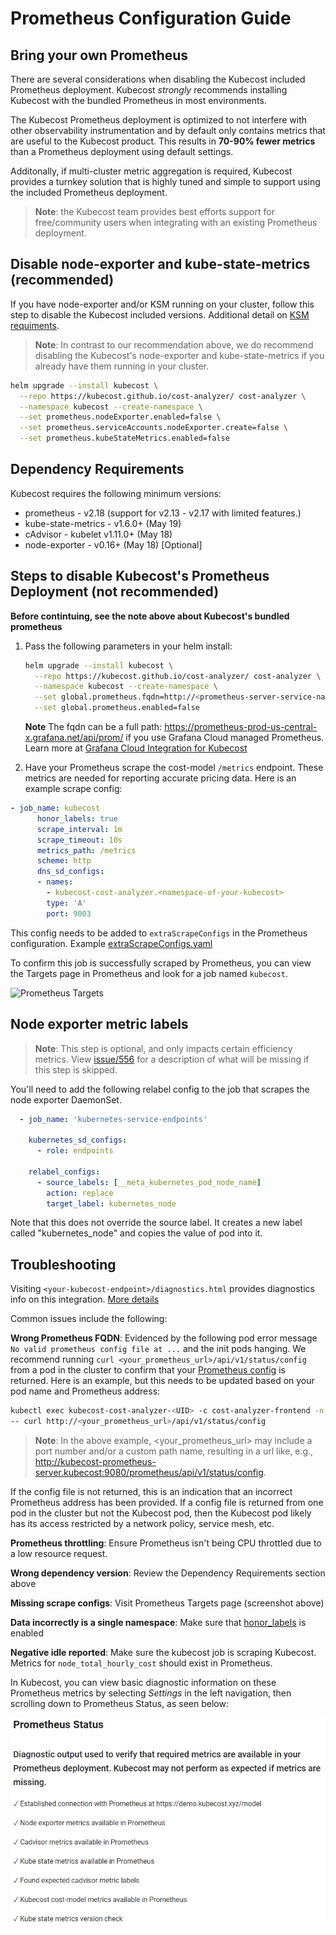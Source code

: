 Prometheus Configuration Guide
==============================

## Bring your own Prometheus

There are several considerations when disabling the Kubecost included Prometheus deployment. Kubecost _strongly_ recommends installing Kubecost with the bundled Prometheus in most environments.

The Kubecost Prometheus deployment is optimized to not interfere with other observability instrumentation and by default only contains metrics that are useful to the Kubecost product. This results in __70-90% fewer metrics__ than a Prometheus deployment using default settings.

Additonally, if multi-cluster metric aggregation is required, Kubecost provides a turnkey solution that is highly tuned and simple to support using the included Prometheus deployment.

> **Note**: the Kubecost team provides best efforts support for free/community users when integrating with an existing Prometheus deployment.

## Disable node-exporter and kube-state-metrics (recommended)

If you have node-exporter and/or KSM running on your cluster, follow this step to disable the Kubecost included versions. Additional detail on [KSM requiments](https://github.com/kubecost/docs/blob/main/ksm-metrics.md).

> **Note**: In contrast to our recommendation above, we do recommend disabling the Kubecost's node-exporter and kube-state-metrics if you already have them running in your cluster.

  ```sh
  helm upgrade --install kubecost \
    --repo https://kubecost.github.io/cost-analyzer/ cost-analyzer \
    --namespace kubecost --create-namespace \
    --set prometheus.nodeExporter.enabled=false \
    --set prometheus.serviceAccounts.nodeExporter.create=false \
    --set prometheus.kubeStateMetrics.enabled=false
  ```
## Dependency Requirements

Kubecost requires the following minimum versions:

- prometheus - v2.18 (support for v2.13 - v2.17 with limited features.)
- kube-state-metrics - v1.6.0+ (May 19)
- cAdvisor - kubelet v1.11.0+ (May 18)
- node-exporter - v0.16+ (May 18) [Optional]

## Steps to disable Kubecost's Prometheus Deployment (not recommended)

**Before contintuing, see the note above about Kubecost's bundled prometheus**

1. Pass the following parameters in your helm install:

    ```sh
    helm upgrade --install kubecost \
      --repo https://kubecost.github.io/cost-analyzer/ cost-analyzer \
      --namespace kubecost --create-namespace \
      --set global.prometheus.fqdn=http://<prometheus-server-service-name>.<prometheus-server-namespace>.svc \
      --set global.prometheus.enabled=false
    ```

    **Note** The fqdn can be a full path: https://prometheus-prod-us-central-x.grafana.net/api/prom/ if you use Grafana Cloud managed Prometheus. Learn more at [Grafana Cloud Integration for Kubecost](https://guide.kubecost.com/hc/en-us/articles/5699967551639-Grafana-Cloud-Integration-for-Kubecost)

1. Have your Prometheus scrape the cost-model `/metrics` endpoint. These metrics are needed for reporting accurate pricing data. Here is an example scrape config:

```yaml
- job_name: kubecost
      honor_labels: true
      scrape_interval: 1m
      scrape_timeout: 10s
      metrics_path: /metrics
      scheme: http
      dns_sd_configs:
      - names:
        - kubecost-cost-analyzer.<namespace-of-your-kubecost>
        type: 'A'
        port: 9003
```

This config needs to be added to  `extraScrapeConfigs` in the Prometheus configuration. Example [extraScrapeConfigs.yaml](https://raw.githubusercontent.com/kubecost/docs/main/extraScrapeConfigs.yaml)

To confirm this job is successfully scraped by Prometheus, you can view the Targets page in Prometheus and look for a job named `kubecost`.

![Prometheus Targets](https://raw.githubusercontent.com/kubecost/docs/main/prom-targets.png)

## Node exporter metric labels

> **Note**: This step is optional, and only impacts certain efficiency metrics. View [issue/556](https://github.com/kubecost/cost-model/issues/556) for a description of what will be missing if this step is skipped.

You'll need to add the following relabel config to the job that scrapes the node exporter DaemonSet.

```yaml
  - job_name: 'kubernetes-service-endpoints'

    kubernetes_sd_configs:
      - role: endpoints

    relabel_configs:
      - source_labels: [__meta_kubernetes_pod_node_name]
        action: replace
        target_label: kubernetes_node
```

Note that this does not override the source label. It creates a new label called "kubernetes_node" and copies the value of pod into it.

## Troubleshooting

Visiting `<your-kubecost-endpoint>/diagnostics.html` provides diagnostics info on this integration. [More details](/diagnostics.md)

Common issues include the following:

**Wrong Prometheus FQDN**: Evidenced by the following pod error message `No valid prometheus config file at ...` and the init pods hanging. We recommend running `curl <your_prometheus_url>/api/v1/status/config` from a pod in the cluster to confirm that your [Prometheus config](https://prometheus.io/docs/prometheus/latest/configuration/configuration/#configuration-file) is returned. Here is an example, but this needs to be updated based on your pod name and Prometheus address:

```sh
kubectl exec kubecost-cost-analyzer-<UID> -c cost-analyzer-frontend -n kubecost \
-- curl http://<your_prometheus_url>/api/v1/status/config
```

> **Note**: In the above example, <your_prometheus_url> may include a port number and/or a custom path name, resulting in a url like, e.g., http://kubecost-prometheus-server.kubecost:9080/prometheus/api/v1/status/config.

If the config file is not returned, this is an indication that an incorrect Prometheus address has been provided. If a config file is returned from one pod in the cluster but not the Kubecost pod, then the Kubecost pod likely has its access restricted by a network policy, service mesh, etc.

**Prometheus throttling**: Ensure Prometheus isn't being CPU throttled due to a low resource request.

**Wrong dependency version**: Review the Dependency Requirements section above

**Missing scrape configs**: Visit Prometheus Targets page (screenshot above)

**Data incorrectly is a single namespace**: Make sure that [honor_labels](https://prometheus.io/docs/prometheus/latest/configuration/configuration/#scrape_config) is enabled

**Negative idle reported**: Make sure the kubecost job is scraping Kubecost. Metrics for `node_total_hourly_cost` should exist in Prometheus.

In Kubecost, you can view basic diagnostic information on these Prometheus metrics by selecting _Settings_ in the left navigation, then scrolling down to Prometheus Status, as seen below:

![Prometheus status diagnostic](https://raw.githubusercontent.com/kubecost/docs/main/prom-status.png)



<!--- {"article":"4407595941015","section":"4402815636375","permissiongroup":"1500001277122"} --->
